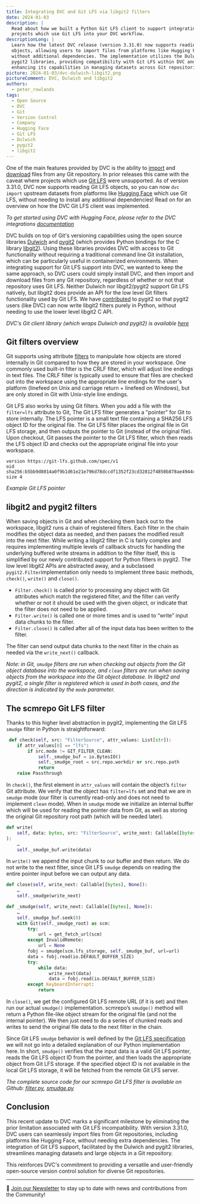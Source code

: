 ```yaml
---
title: Integrating DVC and Git LFS via libgit2 filters
date: 2024-01-03
description: |
  Read about how we built a Python Git LFS client to support integrating
  projects which use Git LFS into your DVC workflow.
descriptionLong: |
  Learn how the latest DVC release (version 3.31.0) now supports reading Git LFS
  objects, allowing users to import files from platforms like Hugging Face
  without additional dependencies. The implementation utilizes the Dulwich and
  pygit2 libraries, providing compatibility with Git LFS within DVC and
  enhancing its capabilities in managing datasets across Git repositories.
picture: 2024-01-03/dvc-dulwich-libgit2.png
pictureComment: DVC, Dulwich and libgit2
authors:
  - peter_rowlands
tags:
  - Open Source
  - DVC
  - Git
  - Version Control
  - Company
  - Hugging Face
  - Git LFS
  - Dulwich
  - pygit2
  - libgit2
---
```


One of the main features provided by DVC is the ability to [import][import] and
[download][get] files from any Git repository. In prior releases this came with
the caveat where projects which use [Git LFS](https://git-lfs.com/) were
unsupported. As of version 3.31.0, DVC now supports reading Git LFS objects, so
you can now `dvc import` upstream datasets from platforms like
[Hugging Face](https://huggingface.co/) which use Git LFS, without needing to
install any additional dependencies! Read on for an overview on how the DVC Git
LFS client was implemented.

_To get started using DVC with Hugging Face, please refer to the DVC
integrations [documentation][hf-integration]_

[import]:
  https://dvc.org/doc/command-reference/import#example-importing-from-any-git-repository
  'dvc import'
[get]:
  https://dvc.org/doc/command-reference/get#examples-get-a-misc-git-tracked-file
  'dvc get'
[hf-integration]:
  https://dvc.org/doc/user-guide/integrations/huggingface
  'DVC/Hugging Face Integration'

DVC builds on top of Git's versioning capabilities using the open source
libraries [Dulwich](https://www.dulwich.io/) and
[pygit2](https://www.pygit2.org/) (which provides Python bindings for the C
library [libgit2](https://github.com/libgit2/libgit2)). Using these libraries
provides DVC with access to Git functionality without requiring a traditional
command line Git installation, which can be particularly useful in containerized
environments. When integrating support for Git LFS support into DVC, we wanted
to keep the same approach, so DVC users could simply install DVC, and then
import and download files from any Git repository, regardless of whether or not
that repository uses Git LFS. Neither Dulwich nor libgit2/pygit2 support Git LFS
natively, but libgit2 does provide an API for the low level Git filters
functionality used by Git LFS. We have [contributed][pygit2-pr] to pygit2 so
that pygit2 users (like DVC) can now write libgit2 filters purely in Python,
without needing to use the lower level libgit2 C API.

_DVC's Git client library (which wraps Dulwich and pygit2) is available
[here](https://github.com/iterative/scmrepo)_

[pygit2-pr]:
  https://github.com/libgit2/pygit2/pull/1237
  'pygit2 filters pull request'

## Git filters overview

Git supports using attribute [filters][git-filter] to manipulate how objects are
stored internally in Git compared to how they are stored in your workspace. One
commonly used built-in filter is the CRLF filter, which will adjust line endings
in text files. The CRLF filter is typically used to ensure that files are
checked out into the workspace using the appropriate line endings for the user's
platform (linefeed on Unix and carriage return + linefeed on Windows), but are
only stored in Git with Unix-style line endings.

Git LFS also works by using Git filters. When you add a file with the
`filter=lfs` attribute to Git, The Git LFS filter generates a "pointer" for Git
to store internally. The LFS pointer is a small text file containing a SHA256
LFS object ID for the original file. The Git LFS filter places the original file
in Git LFS storage, and then outputs the pointer to Git (instead of the original
file). Upon checkout, Git passes the pointer to the Git LFS filter, which then
reads the LFS object ID and checks out the appropriate original file into your
workspace.

```
version https://git-lfs.github.com/spec/v1
oid sha256:b5bb9d8014a0f9b1d61e21e796d78dccdf1352f23cd32812f4850b878ae4944c
size 4
```

_Example Git LFS pointer_

[git-filter]:
  https://git-scm.com/docs/gitattributes#_filter
  'Git attributes filters'

## libgit2 and pygit2 filters

When saving objects in Git and when checking them back out to the workspace,
libgit2 runs a chain of registered filters. Each filter in the chain modifies
the object data as needed, and then passes the modified result into the next
filter. While writing a libgit2 filter in C is fairly complex and requires
implementing multiple levels of callback structs for handling the underlying
buffered write streams in addition to the filter itself, this is simplified by
our newly contributed support for Python filters in pygit2. The low level
libgit2 APIs are abstracted away, and a subclassed `pygit2.Filter`implementation
only needs to implement three basic methods, `check()`, `write()` and `close()`.

- `Filter.check()` is called prior to processing any object with Git attributes
  which match the registered filter, and the filter can verify whether or not it
  should be used with the given object, or indicate that the filter does not
  need to be applied.
- `Filter.write()` is called one or more times and is used to “write” input data
  chunks to the filter.
- `Filter.close()` is called after all of the input data has been written to the
  filter.

The filter can send output data chunks to the next filter in the chain as needed
via the `write_next()` callback.

_Note: in Git, `smudge` filters are run when checking out objects from the Git
object database into the workspace, and `clean` filters are run when saving
objects from the workspace into the Git object database. In libgit2 and pygit2,
a single filter is registered which is used in both cases, and the direction is
indicated by the `mode` parameter._

## The scmrepo Git LFS filter

Thanks to this higher level abstraction in pygit2, implementing the Git LFS
`smudge` filter in Python is straightforward:

```python
 def check(self, src: "FilterSource", attr_values: List[str]):
    if attr_values[0] == "lfs":
        if src.mode != GIT_FILTER_CLEAN:
            self._smudge_buf = io.BytesIO()
            self._smudge_root = src.repo.workdir or src.repo.path
            return
    raise Passthrough
```

In `check()`, the first element in `attr_values` will contain the object’s
`filter` Git attribute. We verify that the object has `filter=lfs` set and that
we are in `smudge` mode (our filter is currently read-only and does not need to
implement `clean` mode). When in `smudge` mode we initialize an internal buffer
which will be used for reading the pointer data from Git, as well as storing the
original Git repository root path (which will be needed later).

```python
def write(
    self, data: bytes, src: "FilterSource", write_next: Callable[[bytes], None]
):
    …
    self._smudge_buf.write(data)
```

In `write()` we append the input chunk to our buffer and then return. We do not
write to the next filter, since Git LFS `smudge` depends on reading the entire
pointer input before we can output any data.

```python
def close(self, write_next: Callable[[bytes], None]):
    …
    self._smudge(write_next)

def _smudge(self, write_next: Callable[[bytes], None]):
    …
    self._smudge_buf.seek(0)
    with Git(self._smudge_root) as scm:
        try:
            url = get_fetch_url(scm)
        except InvalidRemote:
            url = None
        fobj = smudge(scm.lfs_storage, self._smudge_buf, url=url)
        data = fobj.read(io.DEFAULT_BUFFER_SIZE)
        try:
            while data:
                write_next(data)
                data = fobj.read(io.DEFAULT_BUFFER_SIZE)
        except KeyboardInterrupt:
            return
```

In `close()`, we get the configured Git LFS remote URL (if it is set) and then
run our actual `smudge()` implementation. scmrepo’s `smudge()` method will
return a Python file-like object stream for the original file (and not the
internal pointer). We then just need to do a series of chunked reads and writes
to send the original file data to the next filter in the chain.

Since Git LFS `smudge` behavior is well defined by the [Git LFS
specification][smudge-spec] we will not go into a detailed explanation of our
Python implementation here. In short, `smudge()` verifies that the input data is
a valid Git LFS pointer, reads the Git LFS object ID from the pointer, and then
loads the appropriate object from Git LFS storage. If the specified object ID is
not available in the local Git LFS storage, it will be fetched from the remote
Git LFS server.

_The complete source code for our scmrepo Git LFS filter is available on Github:
[filter.py][filter.py], [smudge.py][smudge.py]_

[smudge-spec]:
  https://github.com/git-lfs/git-lfs/blob/main/docs/spec.md#intercepting-git
  'Git LFS specification'
[filter.py]:
  https://github.com/iterative/scmrepo/blob/main/src/scmrepo/git/backend/pygit2/filter.py
  'scmrepo filter.py'
[smudge.py]:
  https://github.com/iterative/scmrepo/blob/main/src/scmrepo/git/lfs/smudge.py
  'scmrepo smudge.py'

## Conclusion

This recent update to DVC marks a significant milestone by eliminating the prior
limitation associated with Git LFS incompatibility. With version 3.31.0, DVC
users can seamlessly import files from Git repositories, including platforms
like Hugging Face, without needing extra dependencies. The integration of Git
LFS support, facilitated by the Dulwich and pygit2 libraries, streamlines
managing datasets and large objects in a Git repository.

This reinforces DVC's commitment to providing a versatile and user-friendly
open-source version control solution for diverse Git repositories.

---

📰 [Join our Newsletter](https://share.hsforms.com/1KRL5_dTbQMKfV7nDD6V-8g4sbyq)
to stay up to date with news and contributions from the Community!
